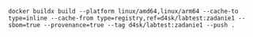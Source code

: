 `docker buildx build --platform linux/amd64,linux/arm64 --cache-to type=inline --cache-from type=registry,ref=d4sk/labtest:zadanie1 --sbom=true --provenance=true --tag d4sk/labtest:zadanie1 --push .`